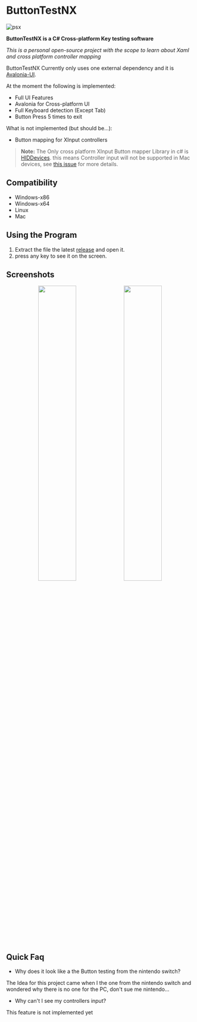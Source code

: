 # ButtonTestNX

![psx](https://user-images.githubusercontent.com/47921907/133428480-cde6bd7e-519a-40c0-8669-433205552eda.png)

**ButtonTestNX is a C# Cross-platform Key testing software**

*This is a personal open-source project with the scope to learn about Xaml and cross platform controller mapping*

ButtonTestNX Currently only uses one external dependency and it is [Avalonia-UI](https://avaloniaui.net/).

At the moment the following is implemented:
- Full UI Features
- Avalonia for Cross-platform UI
- Full Keyboard detection (Except Tab)
- Button Press 5 times to exit

What is not implemented (but should be...):
- Button mapping for XInput controllers

> **Note:**  The Only cross platform XInput Button mapper Library in c# is [HIDDevices](https://github.com/DevDecoder/HIDDevices). this means Controller input will not be supported in Mac devices, see [this issue](https://github.com/DevDecoder/HIDDevices/issues/2) for more details.

## Compatibility

- Windows-x86
- Windows-x64
- Linux
- Mac

## Using the Program

1. Extract the file the latest [release](https://github.com/rna0/ButtonTestNX/releases) and open it.
2. press any key to see it on the screen.

## Screenshots
<p align="center" width="100%">
    <img width="45%" src="https://user-images.githubusercontent.com/47921907/133436220-982f9b24-93ec-4608-ae4a-ae5886545763.png"> 
    <img width="45%" src="https://user-images.githubusercontent.com/47921907/133436311-f9201ed4-d59f-4f26-a5f7-71e07e8ace8d.png"> 
</p>

## Quick Faq
- Why does it look like a the Button testing from the nintendo switch?

The Idea for this project came when I the one from the nintendo switch and wondered why there is no one for the PC, don't sue me nintendo...

- Why can't I see my controllers input?

This feature is not implemented yet
